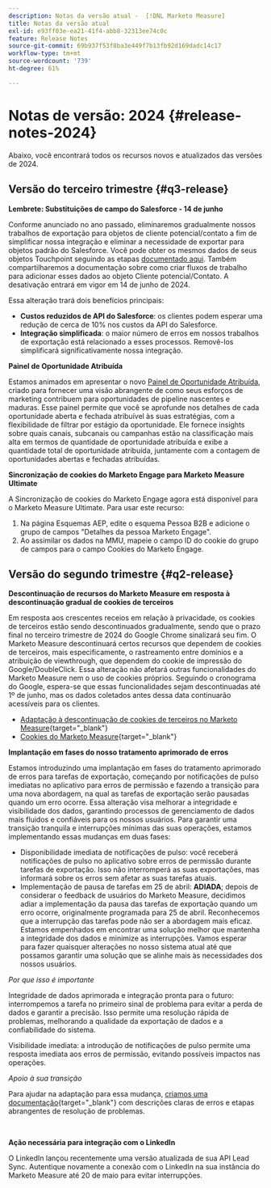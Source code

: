 ```yaml
---
description: Notas da versão atual -  [!DNL Marketo Measure]
title: Notas da versão atual
exl-id: e93ff03e-ea21-41f4-abb8-32313ee74c0c
feature: Release Notes
source-git-commit: 69b937f53f8ba3e449f7b13fb92d169dadc14c17
workflow-type: tm+mt
source-wordcount: '739'
ht-degree: 61%

---
```


# Notas de versão: 2024 {#release-notes-2024}

Abaixo, você encontrará todos os recursos novos e atualizados das versões de 2024.

## Versão do terceiro trimestre {#q3-release}

<p>

**Lembrete: Substituições de campo do Salesforce - 14 de junho**

Conforme anunciado no ano passado, eliminaremos gradualmente nossos trabalhos de exportação para objetos de cliente potencial/contato a fim de simplificar nossa integração e eliminar a necessidade de exportar para objetos padrão do Salesforce. Você pode obter os mesmos dados de seus objetos Touchpoint seguindo as etapas [documentado aqui](/help/release-notes/previous-releases/2023.md#deprecations). Também compartilharemos a documentação sobre como criar fluxos de trabalho para adicionar esses dados ao objeto Cliente potencial/Contato. A desativação entrará em vigor em 14 de junho de 2024.

Essa alteração trará dois benefícios principais:

* **Custos reduzidos de API do Salesforce**: os clientes podem esperar uma redução de cerca de 10% nos custos da API do Salesforce.
* **Integração simplificada**: o maior número de erros em nossos trabalhos de exportação está relacionado a esses processos. Removê-los simplificará significativamente nossa integração.

**Painel de Oportunidade Atribuída**

Estamos animados em apresentar o novo [Painel de Oportunidade Atribuída](/help/marketo-measure-discover-ui/dashboards/attributed-opportunity-dashboard.md), criado para fornecer uma visão abrangente de como seus esforços de marketing contribuem para oportunidades de pipeline nascentes e maduras. Esse painel permite que você se aprofunde nos detalhes de cada oportunidade aberta e fechada atribuível às suas estratégias, com a flexibilidade de filtrar por estágio da oportunidade. Ele fornece insights sobre quais canais, subcanais ou campanhas estão na classificação mais alta em termos de quantidade de oportunidade atribuída e exibe a quantidade total de oportunidade atribuída, juntamente com a contagem de oportunidades abertas e fechadas atribuídas.

**Sincronização de cookies do Marketo Engage para Marketo Measure Ultimate**

A Sincronização de cookies do Marketo Engage agora está disponível para o Marketo Measure Ultimate. Para usar este recurso:

1. Na página Esquemas AEP, edite o esquema Pessoa B2B e adicione o grupo de campos &quot;Detalhes da pessoa Marketo Engage&quot;.
1. Ao assimilar os dados na MMU, mapeie o campo ID do cookie do grupo de campos para o campo Cookies do Marketo Engage.

<p>

## Versão do segundo trimestre {#q2-release}

<p>

**Descontinuação de recursos do Marketo Measure em resposta à descontinuação gradual de cookies de terceiros**

Em resposta aos crescentes receios em relação à privacidade, os cookies de terceiros estão sendo descontinuados gradualmente, sendo que o prazo final no terceiro trimestre de 2024 do Google Chrome sinalizará seu fim. O Marketo Measure descontinuará certos recursos que dependem de cookies de terceiros, mais especificamente, o rastreamento entre domínios e a atribuição de viewthrough, que dependem do cookie de impressão do Google/DoubleClick. Essa alteração não afetará outras funcionalidades do Marketo Measure nem o uso de cookies próprios. Seguindo o cronograma do Google, espera-se que essas funcionalidades sejam descontinuadas até 1º de junho, mas os dados coletados antes dessa data continuarão acessíveis para os clientes.

* [Adaptação à descontinuação de cookies de terceiros no Marketo Measure](https://nation.marketo.com/t5/employee-blogs/adapting-to-third-party-cookie-deprecation-in-marketo-measure/ba-p/345110){target="_blank"}
* [Cookies do Marketo Measure](/help/marketo-measure-tracking/setting-up-tracking/marketo-measure-cookies.md){target="_blank"}

**Implantação em fases do nosso tratamento aprimorado de erros**

Estamos introduzindo uma implantação em fases do tratamento aprimorado de erros para tarefas de exportação, começando por notificações de pulso imediatas no aplicativo para erros de permissão e fazendo a transição para uma nova abordagem, na qual as tarefas de exportação serão pausadas quando um erro ocorre. Essa alteração visa melhorar a integridade e visibilidade dos dados, garantindo processos de gerenciamento de dados mais fluidos e confiáveis para os nossos usuários. Para garantir uma transição tranquila e interrupções mínimas das suas operações, estamos implementando essas mudanças em duas fases:

* Disponibilidade imediata de notificações de pulso: você receberá notificações de pulso no aplicativo sobre erros de permissão durante tarefas de exportação. Isso não interromperá as suas exportações, mas informará sobre os erros sem afetar as suas tarefas atuais.
* Implementação de pausa de tarefas em 25 de abril: **ADIADA**; depois de considerar o feedback de usuários do Marketo Measure, decidimos adiar a implementação da pausa das tarefas de exportação quando um erro ocorre, originalmente programada para 25 de abril. Reconhecemos que a interrupção das tarefas pode não ser a abordagem mais eficaz. Estamos empenhados em encontrar uma solução melhor que mantenha a integridade dos dados e minimize as interrupções. Vamos esperar para fazer quaisquer alterações no nosso sistema atual até que possamos garantir uma solução que se alinhe mais às necessidades dos nossos usuários.

_Por que isso é importante_

Integridade de dados aprimorada e integração pronta para o futuro: interrompemos a tarefa no primeiro sinal de problema para evitar a perda de dados e garantir a precisão. Isso permite uma resolução rápida de problemas, melhorando a qualidade da exportação de dados e a confiabilidade do sistema.

Visibilidade imediata: a introdução de notificações de pulso permite uma resposta imediata aos erros de permissão, evitando possíveis impactos nas operações.

_Apoio à sua transição_

Para ajudar na adaptação para essa mudança, [criamos uma documentação](/help/configuration-and-setup/getting-started-with-marketo-measure/error-notifications.md){target="_blank"} com descrições claras de erros e etapas abrangentes de resolução de problemas.

<br>

**Ação necessária para integração com o LinkedIn**

O LinkedIn lançou recentemente uma versão atualizada de sua API Lead Sync. Autentique novamente a conexão com o LinkedIn na sua instância do Marketo Measure até 20 de maio para evitar interrupções.

